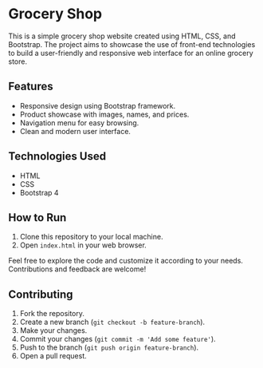 # Grocery Shop

This is a simple grocery shop website created using HTML, CSS, and Bootstrap. The project aims to showcase the use of front-end technologies to build a user-friendly and responsive web interface for an online grocery store.

## Features
- Responsive design using Bootstrap framework.
- Product showcase with images, names, and prices.
- Navigation menu for easy browsing.
- Clean and modern user interface.

## Technologies Used
- HTML
- CSS
- Bootstrap 4

## How to Run
1. Clone this repository to your local machine.
2. Open `index.html` in your web browser.

Feel free to explore the code and customize it according to your needs. Contributions and feedback are welcome!

## Contributing
1. Fork the repository.
2. Create a new branch (`git checkout -b feature-branch`).
3. Make your changes.
4. Commit your changes (`git commit -m 'Add some feature'`).
5. Push to the branch (`git push origin feature-branch`).
6. Open a pull request.
